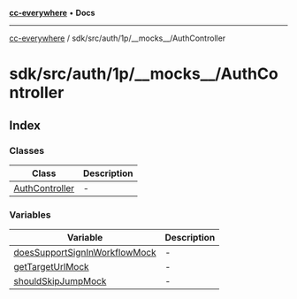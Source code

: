 [**cc-everywhere**](../../../../../../index.md) • **Docs**

***

[cc-everywhere](../../../../../../index.md) / sdk/src/auth/1p/\_\_mocks\_\_/AuthController

# sdk/src/auth/1p/\_\_mocks\_\_/AuthController

## Index

### Classes

| Class | Description |
| ------ | ------ |
| [AuthController](classes/AuthController.md) | - |

### Variables

| Variable | Description |
| ------ | ------ |
| [doesSupportSignInWorkflowMock](variables/doesSupportSignInWorkflowMock.md) | - |
| [getTargetUrlMock](variables/getTargetUrlMock.md) | - |
| [shouldSkipJumpMock](variables/shouldSkipJumpMock.md) | - |
